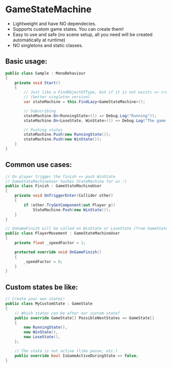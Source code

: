 # GameStateMachine
- Lightweight and have NO dependecies.
- Supports custom game states. You can create them!
- Easy to use and safe (no scene setup, all you need will be created automatically at runtime)
- NO singletons and static classes.

## Basic usage:
```csharp
public class Sample : MonoBehaviour
{
    private void Start()
    {
        // Just like a FindObjectOfType, but if it is not exists => create it
        // (better singleton version)
        var stateMachine = this.FindLazy<GameStateMachine>();

        // Subscribing
        stateMachine.On<RunningState>(() => Debug.Log("Running"));
        stateMachine.On<LoseState, WinState>(() => Debug.Log("The game was finished (lose or win)"));

        // Pushing states
        stateMachine.Push(new RunningState());
        stateMachine.Push(new WinState());
    }
}
```

## Common use cases:
```csharp
// On player trigger the finish => push WinState
// GameStateMachineUser hashes StateMachine for us :)
public class Finish : GameStateMachineUser
{
    private void OnTriggerEnter(Collider other)
    {
        if (other.TryGetComponent(out Player p))
            StateMachine.Push(new WinState());
    }
}

// OnGameFinish will be called on WinState or LoseState (from GameStateMachineUser) 
public class PlayerMovement : GameStateMachineUser
{
    private float _speedFactor = 1;

    protected override void OnGameFinish()
    {
        _speedFactor = 0;
    }
}
```

## Custom states be like:
```csharp
// Create your own states!
public class MyCustomState : GameState
{
    // Which states can be after our custom state?
    public override GameState[] PossibleNextStates => GameState[]
    {
        new RunningState(),
        new WinState(),
        new LoseState(),
    };

    // The state is not active (like pause, etc.)
    public override bool IsGameActiveDuringState => false;
}
```
